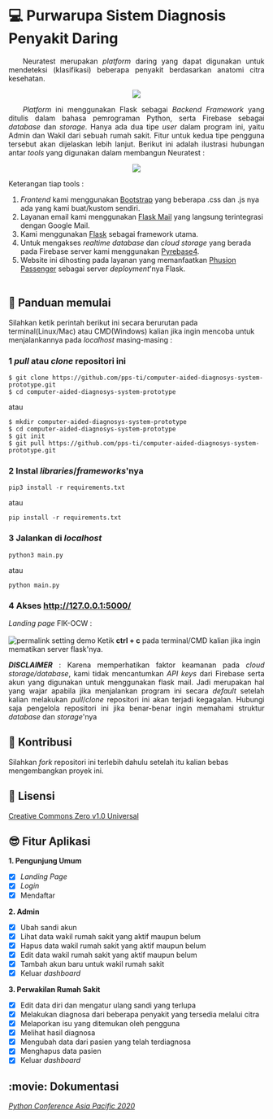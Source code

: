 # :computer: Purwarupa Sistem Diagnosis Penyakit Daring

<p align="justify">
&emsp;&emsp;Neuratest merupakan <i>platform</i> daring yang dapat digunakan untuk mendeteksi (klasifikasi) beberapa penyakit berdasarkan anatomi citra kesehatan.</p>

<p align="center">
  <img src="https://neuratest.site/static/img/logo.jpg">
</p>

<p align="justify">
&emsp;&emsp;<i>Platform</i> ini menggunakan Flask sebagai <i>Backend Framework</i> yang ditulis dalam bahasa pemrograman Python, serta Firebase sebagai <i>database</i> dan <i>storage</i>. Hanya ada dua tipe <i>user</i> dalam program ini, yaitu Admin dan Wakil dari sebuah rumah sakit. Fitur untuk kedua tipe pengguna tersebut akan dijelaskan lebih lanjut. Berikut ini adalah ilustrasi hubungan antar <i>tools</i> yang digunakan dalam membangun Neuratest :
</p>

<p align="center">
  <img src="https://i.imgur.com/7FXP70e.jpg">
</p>

Keterangan tiap tools :<br>
1. <i>Frontend</i> kami menggunakan <a href="https://getbootstrap.com/">Bootstrap</a> yang beberapa .css dan .js nya ada yang kami buat/kustom sendiri.<br>
2. Layanan email kami menggunakan <a href="https://pythonhosted.org/Flask-Mail/">Flask Mail</a> yang langsung terintegrasi dengan Google Mail.<br>
3. Kami menggunakan <a href="https://palletsprojects.com/p/flask/">Flask</a> sebagai framework utama.<br>
4. Untuk mengakses <i>realtime database</i> dan <i>cloud storage</i> yang berada pada Firebase server kami menggunakan <a href="https://github.com/nhorvath/Pyrebase4">Pyrebase4</a>.<br>
6. Website ini dihosting pada layanan yang memanfaatkan <a href="https://github.com/phusion/passenger">Phusion Passenger</a> sebagai server <i>deployment</i>'nya Flask.<br><br>

## :memo: Panduan memulai
Silahkan ketik perintah berikut ini secara berurutan pada terminal(Linux/Mac) atau CMD(Windows) kalian jika ingin mencoba untuk menjalankannya pada <i>localhost</i> masing-masing :
### 1 <i>pull</i> atau <i>clone</i> repositori ini

```
$ git clone https://github.com/pps-ti/computer-aided-diagnosys-system-prototype.git
$ cd computer-aided-diagnosys-system-prototype
```
atau
```
$ mkdir computer-aided-diagnosys-system-prototype
$ cd computer-aided-diagnosys-system-prototype
$ git init
$ git pull https://github.com/pps-ti/computer-aided-diagnosys-system-prototype.git
```

### 2 Instal <i>libraries</i>/<i>frameworks</i>'nya
```
pip3 install -r requirements.txt
```
atau
```
pip install -r requirements.txt
```

### 3 Jalankan di <i>localhost</i>
```
python3 main.py
```
atau
```
python main.py
```

### 4 Akses http://127.0.0.1:5000/
<i>Landing page</i> FIK-OCW :<br><br>
![permalink setting demo](https://i.ibb.co/0hsgpcC/Screenshot-from-2020-12-13-18-18-04.png)
Ketik <b>ctrl + c</b> pada terminal/CMD kalian jika ingin mematikan server flask'nya.<br>
<p align="justify">
<b><i>DISCLAIMER</i></b> : Karena memperhatikan faktor keamanan pada <i>cloud storage/database</i>, kami tidak mencantumkan <i>API keys</i> dari Firebase serta akun yang digunakan untuk menggunakan flask mail. Jadi merupakan hal yang wajar apabila jika menjalankan program ini secara <i>default</i> setelah kalian melakukan <i>pull</i>/<i>clone</i> repositori ini akan terjadi kegagalan. Hubungi saja pengelola repositori ini jika benar-benar ingin memahami struktur <i>database</i> dan <i>storage</i>'nya
<p>

## :handshake: Kontribusi
Silahkan <i>fork</i> repositori ini terlebih dahulu setelah itu kalian bebas mengembangkan proyek ini.

## :paperclip: Lisensi
<a href="https://github.com/Rakhid16/fp-pemframework/blob/master/LICENSE">Creative Commons Zero v1.0 Universal</a>

## :sunglasses: Fitur Aplikasi
<b>1. Pengunjung Umum</b>
- [x] <i>Landing Page</i>
- [x] <i>Login</i>
- [x] Mendaftar

<b>2. Admin</b>
- [x] Ubah sandi akun
- [x] Lihat data wakil rumah sakit yang aktif maupun belum
- [x] Hapus data wakil rumah sakit yang aktif maupun belum
- [x] Edit data wakil rumah sakit yang aktif maupun belum
- [x] Tambah akun baru untuk wakil rumah sakit
- [x] Keluar <i>dashboard</i>

<b>3. Perwakilan Rumah Sakit</b>
- [x] Edit data diri dan mengatur ulang sandi yang terlupa
- [x] Melakukan diagnosa dari beberapa penyakit yang tersedia melalui citra
- [x] Melaporkan isu yang ditemukan oleh pengguna
- [x] Melihat hasil diagnosa
- [x] Mengubah data dari pasien yang telah terdiagnosa
- [x] Menghapus data pasien
- [x] Keluar <i>dashboard</i>

## :movie: Dokumentasi
<a href="https://www.youtube.com/watch?v=106l8evECYg&t=260s"><i>Python Conference Asia Pacific 2020</i></a>